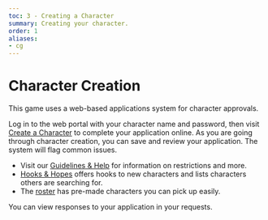 ```yaml
---
toc: 3 - Creating a Character
summary: Creating your character.
order: 1
aliases:
- cg
---
```

# Character Creation

This game uses a web-based applications system for character approvals.

Log in to the web portal with your character name and password, then visit [Create a Character](/chargen) to complete your application online. As you are going through character creation, you can save and review your application.  The system will flag common issues.

* Visit our [Guidelines & Help](/wiki/join_us) for information on restrictions and more.
* [Hooks & Hopes](/wiki/hooks__amp__hopes) offers hooks to new characters and lists characters others are searching for.
* The [roster](/roster) has pre-made characters you can pick up easily.

You can view responses to your application in your requests.
